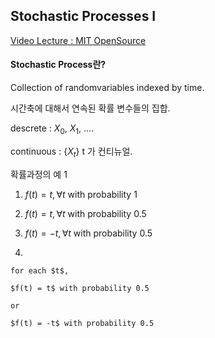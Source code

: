 ## Stochastic Processes I 

[Video Lecture : MIT OpenSource](https://www.youtube.com/watch?v=TuTmC8aOQJE)


#### Stochastic Process란? 

Collection of randomvariables indexed by time. 

시간축에 대해서 연속된 확률 변수들의 집합.

descrete : $X_0$, $X_1$, .... 

continuous : $\{X_t\}$ t 가 컨티뉴얼.

확률과정의 예 1 

1. $f(t) = t, \forall t$ with probability 1

2. $f(t) = t, \forall t$ with probability 0.5

3. $f(t) = -t, \forall t$ with probability 0.5

4. 

    for each $t$, 

    $f(t) = t$ with probability 0.5

    or

    $f(t) = -t$ with probability 0.5






